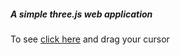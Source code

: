 <h5>A simple <i>three.js</i> web application</h5>
To see <a href="https://duditestproject.netlify.app/" color="red">click here</a> and drag your cursor
